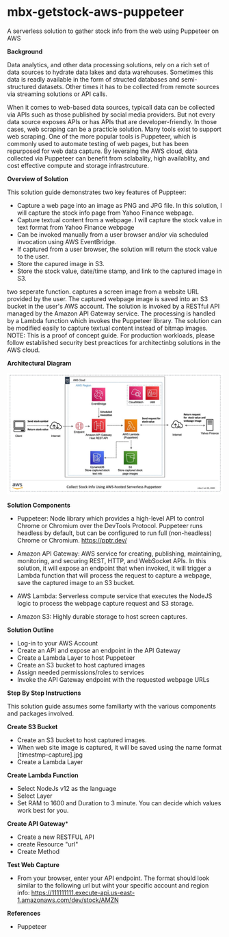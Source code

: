 # mbx-getstock-aws-puppeteer
A serverless solution to gather stock info from the web using Puppeteer on AWS


**Background**

Data analytics, and other data processing solutions, rely on a rich set of data sources to hydrate data lakes and data warehouses. Sometimes this data is readly available in the form of structed databases and semi-structured datasets. Other times it has to be collected from remote sources via streaming solutions or API calls. 

When it comes to web-based data sources, typicall data can be collected via APIs such as those published by social media providers. But not every data source exposes APIs or has APIs that are developer-friendly. In those cases, web scraping can be a practicle solution. Many tools exist to support web scraping. One of the more popular tools is Puppeteer, which is commonly used to automate testing of web pages, but has been repurposed for web data capture. By leveraing the AWS cloud, data collected via Puppeteer can benefit from sclabality, high availablity, and cost effective compute and storage infrastrcuture. 

**Overview of Solution**

This solution guide demonstrates two key features of Puppteer: 

* Capture a web page into an image as PNG and JPG file. In this solution, I will capture the stock info page from Yahoo Finance webpage. 
* Capture textual content from a webpage. I will capture the stock value in text format from Yahoo Finance webpage 
* Can be invoked manually from a user browser and/or via scheduled invocation using AWS EventBridge.
* If captured from a user browser, the solution will return the stock value to the user. 
* Store the capured image in S3.
* Store the stock value, date/time stamp, and link to the captured image in S3. 

two seperate function. captures a screen image from a website URL provided by the user. The captured webpage image is saved into an S3 bucket in the user's AWS account.  The solution is invoked by a RESTful API managed by the Amazon API Gateway service. The processing is handled by a Lambda function which invokes the Puppeteer library. The solution can be modified easily to capture textual content instead of bitmap images. NOTE: This is a proof of concept guide. For production workloads, please follow established security best preactices for architectinbg solutions in the AWS cloud. 

**Architectural Diagram**

![serverless puppeteer](./mbx-aws-lambda-puppeteer.jpg)

**Solution Components**

* Puppeteer: Node library which provides a high-level API to control Chrome or Chromium over the DevTools Protocol. Puppeteer runs headless by default, but can be configured to run full (non-headless) Chrome or Chromium. https://pptr.dev/

* Amazon API Gateway: AWS service for creating, publishing, maintaining, monitoring, and securing REST, HTTP, and WebSocket APIs. In this solution, it will expose an endpoint that when invoked, it will trigger a Lambda function that will process the request to capture a webpage, save the captured image to an S3 bucket. 

* AWS Lambda: Serverless compute service that executes the NodeJS logic to process the webpage capture request and S3 storage. 

* Amazon S3: Highly durable storage to host screen captures. 

**Solution Outline**

* Log-in to your AWS Account
* Create an API and expose an endpoint in the API Gateway
* Create a Lambda Layer to host Puppeteer
* Create an S3 bucket to host captured images
* Assign needed permissions/roles to services
* Invoke the API Gateway endpoint with the requested webpage URLs

**Step By Step Instructions**

This solution guide assumes some familiarty with the various components and packages involved. 

**Create S3 Bucket**
* Create an S3 bucket to host captured images. 
* When web site image is captured, it will be saved using the name format [timestmp-capture].jpg
* Create a Lambda Layer

**Create Lambda Function**
* Select NodeJs v12 as the language
* Select Layer 
* Set RAM to 1600 and Duration to 3 minute. You can decide which values work best for you. 

**Create API Gateway***
* Create a new RESTFUL API
* create Resource "url"
* Create Method

**Test Web Capture**
* From your browser, enter your API endpoint. The format should look similar to the following url but wiht your specific account and region info: https://111111111.execute-api.us-east-1.amazonaws.com/dev/stock/AMZN

**References**
* Puppeteer

